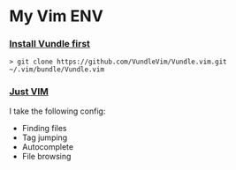 # My Vim ENV

### [Install Vundle first](https://github.com/VundleVim/Vundle.vim#quick-start)

    > git clone https://github.com/VundleVim/Vundle.vim.git ~/.vim/bundle/Vundle.vim

### [Just VIM](https://www.youtube.com/watch?v=XA2WjJbmmoM)

  I take the following config:

  - Finding files
  - Tag jumping
  - Autocomplete
  - File browsing
